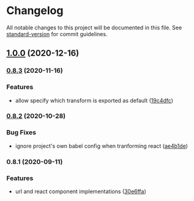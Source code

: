# Changelog

All notable changes to this project will be documented in this file. See [standard-version](https://github.com/conventional-changelog/standard-version) for commit guidelines.

## [1.0.0](https://github.com/ecomfe/svg-mixed-loader/compare/v0.8.3...v1.0.0) (2020-12-16)

### [0.8.3](https://github.com/ecomfe/svg-mixed-loader/compare/v0.8.2...v0.8.3) (2020-11-16)


### Features

* allow specify which transform is exported as default ([19c4dfc](https://github.com/ecomfe/svg-mixed-loader/commit/19c4dfc50f86affd761011b8e52a0db86088c920))

### [0.8.2](https://github.com/ecomfe/svg-mixed-loader/compare/v0.8.1...v0.8.2) (2020-10-28)


### Bug Fixes

* ignore project's own babel config when tranforming react ([ae4b1de](https://github.com/ecomfe/svg-mixed-loader/commit/ae4b1deb5a7a9395e488f6c7294efb4ede7135d3))

### 0.8.1 (2020-09-11)


### Features

* url and react component implementations ([30e6ffa](https://github.com/ecomfe/svg-mixed-loader/commit/30e6ffa719a0b5d704e0570690039d7a7fdbc5db))
